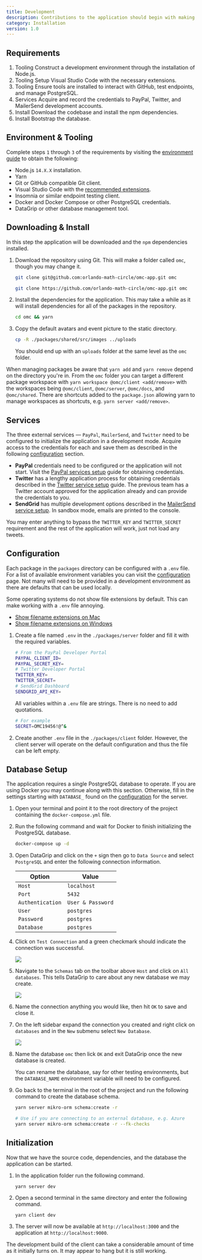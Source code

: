 ```yaml
---
title: Development
description: Contributions to the application should begin with making sure your system has the proper runtime environment, obtaining service credentials, and installing tools you may require.
category: Installation
version: 1.0
---
```


## Requirements

1. <badge style="margin: 0">Tooling</badge> Construct a development environment through the installation of Node.js.
2. <badge style="margin: 0">Tooling</badge> Setup Visual Studio Code with the necessary extensions.
3. <badge style="margin: 0">Tooling</badge> Ensure tools are installed to interact with GitHub, test endpoints, and manage PostgreSQL.
4. <badge style="margin: 0">Services</badge> Acquire and record the credentials to PayPal, Twitter, and MailerSend development accounts.
5. <badge style="margin: 0">Install</badge> Download the codebase and install the npm dependencies.
6. <badge style="margin: 0">Install</badge> Bootstrap the database.

## Environment & Tooling

Complete steps `1` through `3` of the requirements by visiting the [environment guide](/tools/environment) to obtain the following:

- Node.js `14.X.X` installation.
- Yarn
- Git or GitHub compatible Git client.
- Visual Studio Code with the [recommended extensions](/tools/environment#extensions).
- Insomnia or similar endpoint testing client.
- Docker and Docker Compose or other PostgreSQL credentials.
- DataGrip or other database management tool.

## Downloading & Install

In this step the application will be downloaded and the `npm` dependencies installed.

1.  Download the repository using Git. This will make a folder called `omc`, though you may change it.

    <code-group>
      <code-block label="SSH" active>

    ```bash
    git clone git@github.com:orlando-math-circle/omc-app.git omc
    ```

      </code-block>
      <code-block label="HTTPS">

    ```bash
    git clone https://github.com/orlando-math-circle/omc-app.git omc
    ```

      </code-block>
    </code-group>

2.  Install the dependencies for the application. This may take a while as it will install dependencies for all of the packages in the repository.

    ```bash
    cd omc && yarn
    ```

3.  Copy the default avatars and event picture to the static directory.

    ```bash
    cp -R ./packages/shared/src/images ../uploads
    ```

    You should end up with an `uploads` folder at the same level as the `omc` folder.

When managing packages be aware that `yarn add` and `yarn remove` depend on the directory you're in. From the `omc` folder you can target a different package workspace with `yarn workspace @omc/client <add/remove>` with the workspaces being `@omc/client`, `@omc/server`, `@omc/docs`, and `@omc/shared`. There are shortcuts added to the `package.json` allowing yarn to manage workspaces as shortcuts, e.g. `yarn server <add/remove>`.

## Services

The three external services — `PayPal`, `MailerSend`, and `Twitter` need to be configured to initialize the application in a development mode. Acquire access to the credentials for each and save them as described in the following [configuration](/installation/development#configuration) section.

- **PayPal** credentials need to be configured or the application will not start. Visit the [PayPal services setup](/installation/services#paypal) guide for obtaining credentials.
- **Twitter** has a lengthy application process for obtaining credentials described in the [Twitter service setup](/installation/services#twitter) guide. The previous team has a Twitter account approved for the application already and can provide the credentials to you.
- **SendGrid** has multiple development options described in the [MailerSend service setup](/installation/services#mailersend). In sandbox mode, emails are printed to the console.

<alert type="warning">

You may enter anything to bypass the `TWITTER_KEY` and `TWITTER_SECRET` requirement and the rest of the application will work, just not load any tweets.

</alert>

## Configuration

Each package in the `packages` directory can be configured with a `.env` file. For a list of available environment variables you can visit the [configuration](/installation/configuration) page. Not many will need to be provided in a development environment as there are defaults that can be used locally.

<alert type="info">

Some operating systems do not show file extensions by default. This can make working with a `.env` file annoying.

- [Show filename extensions on Mac](https://www.npmjs.com/package/dotenv#rules)
- [Show filename extensions on Windows](https://www.thewindowsclub.com/show-file-extensions-in-windows)

</alert>

1. Create a file named `.env` in the `./packages/server` folder and fill it with the required variables.

   ```bash
   # From the PayPal Developer Portal
   PAYPAL_CLIENT_ID=
   PAYPAL_SECRET_KEY=
   # Twitter Developer Portal
   TWITTER_KEY=
   TWITTER_SECRET=
   # SendGrid Dashboard
   SENDGRID_API_KEY=
   ```

   <alert type="info">

   All variables within a `.env` file are strings. There is no need to add quotations.

   ```bash
   # For example
   SECRET=OMC19456!@^&
   ```

   </alert>

2. Create another `.env` file in the `./packages/client` folder. However, the client server will operate on the default configuration and thus the file can be left empty.

## Database Setup

The application requires a single PostgreSQL database to operate. If you are using Docker you may continue along with this section. Otherwise, fill in the settings starting with `DATABASE_` found on the [configuration](/installation/development#configuration) for the server.

1. Open your terminal and point it to the root directory of the project containing the `docker-compose.yml` file.

2. Run the following command and wait for Docker to finish initializing the PostgreSQL database.

   ```bash
   docker-compose up -d
   ```

3. Open DataGrip and click on the `+` sign then go to `Data Source` and select `PostgreSQL` and enter the following connection information.

   | Option           | Value             |
   | ---------------- | ----------------- |
   | `Host`           | `localhost`       |
   | `Port`           | `5432`            |
   | `Authentication` | `User & Password` |
   | `User`           | `postgres`        |
   | `Password`       | `postgres`        |
   | `Database`       | `postgres`        |

4. Click on `Test Connection` and a green checkmark should indicate the connection was successful.

   <img src="/omc-app/images/installation/connection.png" />

5. Navigate to the `Schemas` tab on the toolbar above `Host` and click on `All databases`. This tells DataGrip to care about any new database we may create.

   <img src="/omc-app/images/installation/schemas.png" />

6. Name the connection anything you would like, then hit `OK` to save and close it.

7. On the left sidebar expand the connection you created and right click on `databases` and in the `New` submenu select `New Database`.

   <img src="/omc-app/images/installation/create-db.png" />

8. Name the database `omc` then lick `OK` and exit DataGrip once the new database is created.

   You can rename the database, say for other testing environments, but the `DATABASE_NAME` environment variable will need to be configured.

9. Go back to the terminal in the root of the project and run the following command to create the database schema.

   <code-group>
     <code-block label="Docker" active>

   ```bash
   yarn server mikro-orm schema:create -r
   ```

     </code-block>
     <code-block label="Remote">

   ```bash
   # Use if you are connecting to an external database, e.g. Azure
   yarn server mikro-orm schema:create -r --fk-checks
   ```

     </code-block>
   </code-group>

## Initialization

Now that we have the source code, dependencies, and the database the application can be started.

1. In the application folder run the following command.

   ```build
   yarn server dev
   ```

2. Open a second terminal in the same directory and enter the following command.

   ```build
   yarn client dev
   ```

3. The server will now be available at `http://localhost:3000` and the application at `http://localhost:9000`.

<alert type="warning">

The development build of the client can take a considerable amount of time as it initially turns on. It may appear to hang but it is still working.

</alert>
